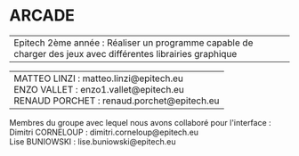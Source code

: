 # ARCADE

<table>
<tr>
<td>
  Epitech 2ème année : Réaliser un programme capable de charger des jeux avec différentes librairies graphique
</td>
</tr>
</table>
<table>
<tr>
<td>
MATTEO LINZI : matteo.linzi@epitech.eu <br>
ENZO VALLET : enzo1.vallet@epitech.eu <br>
RENAUD PORCHET : renaud.porchet@epitech.eu <br>
</td>
</tr>
</table>
<td>
<tr>
<table>
Membres du groupe avec lequel nous avons collaboré pour l'interface : <br>
Dimitri CORNELOUP : dimitri.corneloup@epitech.eu<br>
Lise BUNIOWSKI : lise.buniowski@epitech.eu<br>
</td>
</tr>
</table>